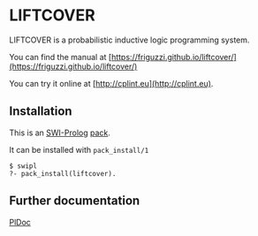 # LIFTCOVER
LIFTCOVER is a probabilistic inductive logic programming system.

You can find the manual at [https://friguzzi.github.io/liftcover/](https://friguzzi.github.io/liftcover/)

You can try it online at [http://cplint.eu](http://cplint.eu).

Installation
------------
This is an [SWI-Prolog](http://www.swi-prolog.org/) [pack](https://www.swi-prolog.org/pack/list?p=liftcover).

It can be installed with `pack_install/1`

    $ swipl
    ?- pack_install(liftcover).

Further documentation
---------------------

[PlDoc](https://www.swi-prolog.org/pack/file_details/liftcover/prolog/liftcover.pl) 
